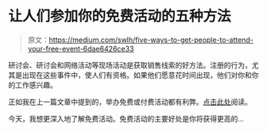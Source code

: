 # 让人们参加你的免费活动的五种方法

> 原文：<https://medium.com/swlh/five-ways-to-get-people-to-attend-your-free-event-6dae6426ce33>

研讨会、研讨会和网络活动等现场活动是获取销售线索的好方法。注册的行为，尤其是出现在这些事件中，使人们有资格。如果他们愿意花时间出现，他们对你和你的工作感兴趣。

正如我在上一篇文章中提到的，举办免费或付费活动都有利弊。[点击此处](/@dantodd_87189/events-free-vs-paid-4690547261f9)阅读。

今天，我想更深入地了解免费活动。免费活动的主要好处是你将获得更高的…